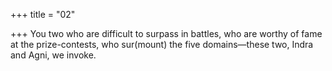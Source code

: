 +++
title = "02"

+++
You two who are difficult to surpass in battles, who are worthy of fame  at the prize-contests,
who sur(mount) the five domains—these two, Indra and Agni, we
invoke.